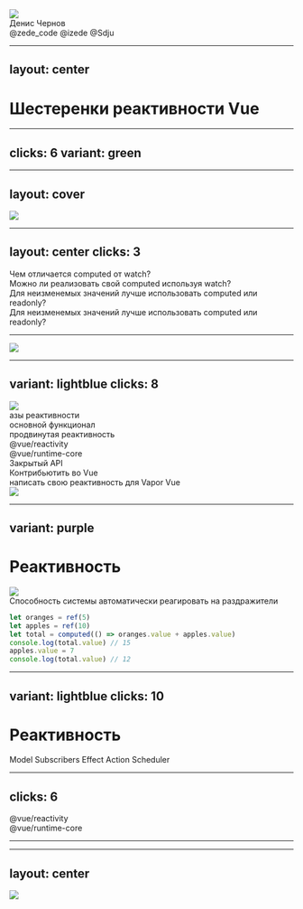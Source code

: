 <div class="mb-50px flex flex-row">
  <div class="size-80 rd-full of-hidden">
    <img class="size-full object-cover" src="/img/photo.png" />
  </div>
  <div class="size-80 rd-full ml-15px">
    <ZedeIcon class="size-full" />
  </div>
</div>
<div class="text-4xl mb-50px">Денис Чернов</div>
<div class="grid grid-cols-[36px_1fr] gap-2 items-center">
  <FileIconsTelegram /> @zede_code
  <IonLogoTwitch /> @izede
  <IonLogoGithub /> @Sdju
</div>

<QrCodeIntro class="sp-r80_200_200_200 absolute" />

---
layout: center
---

<h1 center> Шестеренки реактивности Vue </h1>

<div class="$obj sp-980_4_496_450">
  <IonCogSharp class="size-full animate-[spin_70s_linear_infinite] opacity-20" />
</div>
<div class="$obj sp-77_498_496_450">
  <IonCogSharp class="size-full animate-[spin_60s_linear_infinite] opacity-10" />
</div>

<!--
> продать цель доклада / продумать спич 2 и 3 слайда
> гораздо больше иллюстраций
> продумать переходы, продажа шестеренок
-->

---
clicks: 6
variant: green
---

<Timeline :steps="[{
  logo: 'pos-center size-176_176',
  vueGear: 'pos-center -popup-hidden',
  ref: 'pos-center -popup-hidden',
  computed: 'pos-center -popup-hidden',
  watch: 'pos-center -popup-hidden',
  watchEffect: 'pos-center -popup-hidden',
  reactive: 'pos-center -popup-hidden',
}, {
  logo: 'pos-490_281 size-46_46',
  vueGear: 'pos-center ',
}, {
  ref: 'pos-727_84 ',
}, {
  computed: 'pos-781_356 ',
}, {
  watch: 'pos-472_474 ',
}, {
  watchEffect: 'pos-165_356 ',
}, {
  reactive: 'pos-216_69 ',
}]" v-slot="t">

<div class="$obj size-223_202 fx" :class="t.vueGear">
  <MaterialSymbolsSettingsOutline class="animate-[spin_20s_linear_infinite] size-full" />
</div>

<LogosVue class="$obj" :class="t.logo" />

<Gear class="$obj fx size-103_131" :class="t.ref" name="ref" />
<Gear class="$obj fx size-141_118" :class="t.computed" name="computed" />
<Gear class="$obj fx size-134_105" :class="t.watch" name="watch" />
<Gear class="$obj fx size-142_119" :class="t.watchEffect" name="watchEffect" />
<Gear class="$obj fx size-104_95" :class="t.reactive" name="reactive" />

</Timeline>

<!--
Если спросить за что вы любите Vue, то чаще всего будет хороший DX и классная реактивность. Но что же скрыто за этой реактивностью?

Поэтому сегодня мы с вами рассмотрим по отдельности каждую шестерёнку реактивности Vue по отдельности.

Чтоб получить более глубокое понимание того что происходит в нашем любимом фреймворке.

> объяснить почему тебя надо слушать. привыкли к простоте. попытаться вдолхновить уже тут
-->

---
layout: cover
---

<img class="framed center w-600px" src="/img/interview.png" />

---
layout: center
clicks: 3
---

<Timeline :steps="[{
  q1: '$obj fx text-1.5em pos-50% w-full text-center ',
  q2: '$obj fx text-1.5em pos-50% w-full text-center -popup-hidden',
  q3: '$obj fx text-1.5em pos-50% w-full text-center -popup-hidden',
}, {
  q1: '$obj fx text-1.5em pos-50% w-full text-center -popup-hidden',
  q2: '$obj fx text-1.5em pos-50% w-full text-center',
}, {
  q2: '$obj fx text-1.5em pos-50% w-full text-center -popup-hidden',
  q3: '$obj fx text-1.5em pos-50% w-full text-center ',
}]" v-slot="t">

<div :class="t.q1">Чем отличается computed от watch?</div>
<div :class="t.q2">Можно ли реализовать свой computed используя watch?</div>
<div :class="t.q3">Для неизменемых значений лучше использовать computed или readonly?</div>
<div :class="t.q3">Для неизменемых значений лучше использовать computed или readonly?</div>

</Timeline>

<!--
Представим ситуацию на собеседовании. Вам задают вопросы по Vue и в целом вы отвечаете хорошо.

Но вот начинаются вопросы по реактивности.

- можно ли заменить computed на watch
- а можно ли заменить watch на computed
- а как насчёт watchEffect?

- > показать как пример с которым справятся, но потом тебя спрашивают "жесть"
придумать второй вопрос "сложный но интересный", чтоб мотиватор
-->

---

<img class="center framed w-740px" src="/img/computed-watch.png" />

<!--
И если такие вопросы вас ставят в замешательство, то этот доклад для вас.
-->

---
variant: lightblue
clicks: 8
---

<Timeline :steps="[{
  deep: 'opacity-0',
  height: '59px',
  ref: '-popup-hidden',
  computed: '-popup-hidden',
  reactive: '-popup-hidden',
  props: '-popup-hidden',
  watch: '-popup-hidden',
  watchEffect: '-popup-hidden',
  vModel: '-popup-hidden',
  effectScope: '-popup-hidden',
  customRef: '-popup-hidden',
  effect: '-popup-hidden',
  scheduler: '-popup-hidden',
  tracking: '-popup-hidden',
  effect: '-popup-hidden',
}, {
  ref: '',
  computed: '',
  reactive: '',
  props: '',
}, {
  deep: 'opacity-20',
  height: '117px',
  ref: 'opacity-50 scale-50',
  computed: 'opacity-50 scale-50 blur-2',
  reactive: 'opacity-50 scale-50 blur-2',
  props: 'opacity-50 scale-50 blur-2',
  watch: '',
  watchEffect: '',
  vModel: '',
}, {
  deep: 'opacity-30',
  height: '184px',
  ref: 'opacity-25 scale-25 blur-4',
  computed: 'opacity-25 scale-25 blur-4',
  reactive: 'opacity-25 scale-25 blur-4',
  props: 'opacity-25 scale-25 blur-4',
  watch: 'opacity-50 scale-50 blur-2',
  watchEffect: 'opacity-50 scale-50 blur-2',
  vModel: 'opacity-50 scale-50 blur-2',
  effectScope: '',
  customRef: '',
  render: '',
}, {
  deep: 'opacity-40',
  height: '245px',
  ref: 'opacity-12 scale-12 blur-6',
  computed: 'opacity-12 scale-12 blur-6',
  reactive: 'opacity-12 scale-12 blur-6',
  props: 'opacity-12 scale-12 blur-6',
  watch: 'opacity-25 scale-25 blur-4',
  watchEffect: 'opacity-25 scale-25 blur-4',
  vModel: 'opacity-25 scale-25 blur-4',
  effectScope: 'opacity-50 scale-50 blur-2',
  customRef: 'opacity-50 scale-50 blur-2',
  render: 'opacity-50 scale-50 blur-2',
  effect: '',
  tracking: '',
}, {
  deep: 'opacity-50',
  height: '306px',
  ref: 'opacity-0 scale-0',
  computed: 'opacity-0 scale-0',
  reactive: 'opacity-0 scale-0',
  props: 'opacity-0 scale-0',
  watch: 'opacity-12 scale-12 blur-6',
  watchEffect: 'opacity-12 scale-12 blur-6',
  vModel: 'opacity-12 scale-12 blur-6',
  effectScope: 'opacity-25 scale-25 blur-4',
  customRef: 'opacity-25 scale-25 blur-4',
  render: 'opacity-25 scale-25 blur-4',
  effect: 'opacity-50 scale-50 blur-2',
  tracking: 'opacity-50 scale-50 blur-2',
}, {
  deep: 'opacity-75',
  height: '360px',
  watch: 'opacity-0 scale-0',
  watchEffect: 'opacity-0 scale-0',
  vModel: 'opacity-0 scale-0',
  effectScope: 'opacity-12 scale-12 blur-6',
  customRef: 'opacity-12 scale-12 blur-6',
  render: 'opacity-12 scale-12 blur-6',
  effect: 'opacity-25 scale-25 blur-4',
  tracking: 'opacity-25 scale-25 blur-4',
}, {
  deep: 'opacity-100',
  height: '419px',
  effectScope: 'opacity-0 scale-0',
  customRef: 'opacity-0 scale-0',
  render: 'opacity-0 scale-0',
  effect: 'opacity-12 scale-12 blur-6',
  tracking: 'opacity-12 scale-12 blur-6',
}, {
  height: '479px',
  effect: 'opacity-0 scale-0',
  tracking: 'opacity-0 scale-0',
}]" v-slot="t">

<div class="absolute size-full pos-0 bg-[#13151d] duration-2000 ease-in-out" :class="t.deep" />

<div class="center w-340px overflow-hidden transition-all duration-400 framed" :style="{ maxHeight: t.height }" >
  <img src="/img/iceberg.png" class="w-full" />
</div>

<div
  class="center overflow-hidden transition-all duration-400"
  :style="{ maxHeight: t.height }"
>
  <div class="text-shadow-xl size-338_475 flex flex-col items-stretch pr-60px text-center relative overflow-hidden rounded-10px">
    <div class="mt-10px mb-20px">азы реактивности</div>
    <div class="mb-32px">основной функционал</div>
    <div class="text-size-0.75em mb-32px">продвинутая реактивность</div>
    <div class="mb-25px">@vue/reactivity</div>
    <div class="mb-23px">@vue/runtime-core</div>
    <div class="mb-23px">Закрытый API</div>
    <div class="text-size-0.75em mb-19px">Контрибьютить во Vue</div>
    <div class="text-size-0.75em">написать свою реактивность для Vapor Vue</div>
    <img class="absolute -bottom-7px right-0 size-66_63 object-cover" src="/img/jonson.jfif" />
  </div>
</div>


<Gear class="$obj sp-742_449_103_151" :class="t.ref" name="ref" />
<Gear class="$obj sp-118_115_103_135" :class="t.computed" name="computed" />

<!-- width height top left -> left top width height  -->
<Gear class="$obj sp-135_439_103_135" :class="t.reactive" name="reactive" />
<Gear class="$obj sp-812_124_103_141" :class="t.props" name="props" />

<Gear class="$obj sp-96_273_103_151" :class="t.watch" name="watch" />
<Gear class="$obj sp-869_321_103_151" :class="t.watchEffect" name="watchEffect" />
<Gear class="$obj sp-692_89_103_141" :class="t.vModel" name="vModel" />

<Gear class="$obj sp-788_101_103_151" :class="t.effectScope" name="effectScope" />
<Gear class="$obj sp-342_75_125_107" :class="t.customRef" name="customRef" />

<Gear class="$obj sp-802_259_125_107" :class="t.effect" name="effect" />
<Gear class="$obj sp-208_408_125_107" :class="t.tracking" name="tracking" />

</Timeline>

<!--
Но что вообще скрывается во тьме воды?

Вначале вы берете Vue и вы изучаете самые базовые примитивы реактивности.

Постепенно задачи становятся сложнее и вам приходится столкнуться с новыми примитивами.

Идет время и вам попадаются нетривиальные задачи которые уже с трудом покрываются документацией. Там вы знакомитесь с концептами кастомных рефов и эффект скоупов.

Теперь пришло время изучать исходники Vue и вы берете основной пакет реактивности Vue @vue/reactivity.
Знакомитесь с концепциями реактивных эффектов и Deps/Link.

Однако нужно еще понять как все это дело работает внутри компонентов Vue. И вы начинаете изучать реактивность из @vue/runtime-core. Там вы знакомитесь с концептами render, setup, планировщика.

Вас уже не остановить, вы погружаетесь в изучение всего чтобы можно использовать в вашем коде, чтобы выжать максимум из возможностей реактивности.

Теперь ваших знаний вполне хватает, чтобы начать контрибьютить в сам Vue. Возможно у вас уже есть идеи как сделать реактивность еще лучше.

Но не забывайте что где-то там, всегда есть тот кто нарушит все правила игры и сделает кратно лучше.

И нет, мы с вами не будем сейчас аккуратно погружаться в глубину. Вместо этого мы будем наоборот всплывать на поверхность из глубин.

> сторитейлинг / персонаж
-->

---
variant: purple
---

<Timeline :steps="[{
  title: 'top-50% ',
}, {
  title: 'top-27px ',
}]" v-slot="t">

<h1 class="absolute transition-all duration-400 text-center w-full left-0" :class="t.title"> Реактивность </h1>

<img class="framed" v-click="['+1', '+1']" v-drag="[165,96,673,403]" src="/img/magic.gif" />

<div v-click="'+0'" class="italic bg-[#00000048] p-4 rd-8px mb-4"> Способность системы автоматически реагировать на раздражители </div>

<div v-click="3">

```ts {*|*|1-3|5|6}
let oranges = ref(5)
let apples = ref(10)
let total = computed(() => oranges.value + apples.value)
console.log(total.value) // 15
apples.value = 7 
console.log(total.value) // 12
```

</div>

</Timeline>

<!--
Но для начала. Что же такое реактивность?

Наверное самый простой и вполне обоснованный ответ: магия

Однако нам, инженерам, довольствоваться магией будет не интересно. К сожалению точного определения реактивного подхода я не нашел и вряд ли оно существует. Каждый находит в нем что-то свое. Так и у меня есть краткое определение:

Способность системы автоматически реагировать на раздражители

Давайте рассмотрим пример:

Здесь у нас есть две переменные: oranges и apples. И есть вычисляемая переменная total, которая зависит от значений oranges и apples. Это и есть правила работы системы, которые нельзя нарушать.

В качестве раздражителя здесь выступает изменение значения apples. Однако система автоматически пересчитает значение total без нашего вмешательства.
-->

---
variant: lightblue
clicks: 10
---

<Timeline :steps="[{
  title: 'pos-center ',
  model: {
    class: 'pos-center -popup-hidden',
  },
  subscriber: {
    class: 'pos-50%_156 -popup-hidden',
  },
  action: {
    class: 'pos-50%_366 -popup-hidden',
    color: 'red',
    form: 'circle',
  },
  effect: {
    class: 'pos-660_50% -popup-hidden',
  },
  scheduler: {
    class: 'pos-660_366 -popup-hidden',
  },
  arrowModelToSubscriber: {
    coords: '51%:245 51%:188',
    class: 'fx duration-500 opacity-0',
    power: 0.1,
  },
  arrowSubscriberToEffect: {
    coords: '569:156 660:245',
    class: 'fx duration-500 opacity-0',
    power: 0.5,
  },
  arrowActionToModel: {
    coords: '51%:372 51%:306',
    class: 'fx duration-500 opacity-0',
    power: 0.1,
  },
  arrowEffectToX: {
    coords: '660:306 544:400',
    class: 'fx duration-500 opacity-0',
    power: 0.5,
  },
  arrowSchedulerToAction: {
    coords: '588:400 543:400',
    class: 'fx duration-500 opacity-0',
    power: 0.1,
  },
}, {
  title: 'pos-50%_10% ',
  model: {
    class: 'pos-center ',
  },
}, {
  subscriber: {
    class: 'pos-50%_156 ',
  },
  arrowModelToSubscriber: {
    class: 'fx duration-500 animate'
  },
}, {
  effect: {
    class: 'pos-660_50% ',
  },
  arrowSubscriberToEffect: {
    class: 'fx duration-500 animate'
  },
}, {
  action: {
    class: 'pos-50%_400 ',
  },
  arrowActionToModel: {
    class: 'fx duration-500 animate'
  },
}, {
  arrowEffectToX: {
    class: 'fx duration-500 animate'
  },
}, {
  subscriber: {
    multiple: true,
  },
}, {
  effect: {
    multiple: true,
  },
}, {
  action: {
    multiple: true,
  },
}, {
  arrowEffectToX: {
    coords: '660:306 660:372',
    power: 0.1,
  },
  arrowSchedulerToEffect: {
    coords: '660:306 544:400',
    class: 'fx duration-500 opacity-0'
  },
  scheduler: {
    class: 'pos-660_400 ',
  },
  action: {
    multiple: false,
  },
}, {
  arrowSchedulerToAction: {
    coords: '588:400 543:400',
    class: 'fx duration-500 animate'
  },
  arrowSchedulerToAction: {
    coords: '588:400 543:400',
    class: 'fx duration-500 animate'
  },
}, {
  subscriber: {
    multiple: true,
  },
}, {
  effect: {
    multiple: true,
  },
}]" v-slot="t">

<h1 class="$obj fx text-center" :class="t.title"> Реактивность </h1>

<Node v-bind="t.model">Model</Node>
<Node v-bind="t.subscriber">Subscribers</Node>
<Node v-bind="t.effect">Effect</Node>
<Node v-bind="t.action">Action</Node>
<Node v-bind="t.scheduler">Scheduler</Node>

<SvgLayer>
  <SvgArrow v-bind="t.arrowModelToSubscriber" />
  <SvgArrow v-bind="t.arrowSubscriberToEffect" />
  <SvgArrow v-bind="t.arrowActionToModel" />
  <SvgArrow v-bind="t.arrowEffectToX" />
  <SvgArrow v-bind="t.arrowSchedulerToAction" />
</SvgLayer>

</Timeline>

<!--
Таким образом я бы хотел выделить следующую схему реактивности, которая будет нам полезна для понимания того как работает реактивность во Vue:

У нас есть модель данных, которая хранит в себе все наши данные.

У модели есть подписчики, которые получают уведомления о любых изменениях.

В ответ на изменения модели подписчики могут запускать различные эффекты.

Далее мы привносим раздражитель в нашу систему.

И система автоматически пересчитывает значения зависимостей и запускает соответствующие эффекты. Которые могут повлечь новые изменения модели.

Если все это происходит синхронно, то множественные эффекты могут начать мешать друг другу или вообще сломать систему. Поэтому системе нужно как-то регулировать порядок и моменты запуска эффектов.

Для этого и нужен планировщик. Он берет на себя бремя управления порядком и моментами запуска эффектов. Что позволяет убирать ненужные эффекты и запускать нужные в точные моменты.

> показать хаос эффектов (продать шедуллер полностью) - к нему вернемся позже
-->

---
clicks: 6
---

<Timeline :steps="[{
  vueReactivity: '-popup-hidden',
  vueRuntimeCore: '-popup-hidden',
  runtimeList: '-blur-hidden',
  vue: '',
  computedOpacity: 1,
  watchersOpacity: 1,
}, {
  vueReactivity: '',
}, {
  vueRuntimeCore: '',
}, {
  computedOpacity: 0.4,
  watchersOpacity: 0.4,
}, {
}, {
}, {
  runtimeList: '',
}]" v-slot="t">

<logos-vue :class="t.vue" class="$obj sp-482_118_119_108" />

<div class="$obj sp-251_300_379_210 text-[1em] bg-blue-5/30 rounded-2xl px-4 py-2" :class="t.vueReactivity" > 
  <div class="text-center"> @vue/reactivity </div>

  <div class="text-size-0.75em flex flex-col mt-4 w-full">
    <Gear inline name="ref" />
    <Gear inline name="reactive" />
    <Gear inline w-min :style="{ opacity: t.computedOpacity }" name="computed" />
    <Gear inline w-min :style="{ opacity: t.watchersOpacity }" name="watchers" />
    <Gear v-click="4" inline w-min v-mark.red.cross="{at: 5}" name="scheduler" />
  </div>
</div>

<div class="$obj sp-719_300_398_210 text-[1em] bg-cyan-5/30 rounded-2xl px-4 py-2" :class="t.vueRuntimeCore" > 
  <div class="text-center"> @vue/runtime-core </div>

  <div class="text-size-0.75em flex flex-col mt-4 w-full fx duration-[0.2s]" :class="t.runtimeList">
    <Gear inline name="scheduler" />
    <Gear inline name="watchers" />
    <Gear inline name="nextTick" />
    <Gear inline name="components" />
  </div>
</div>

</Timeline>

<!--
Вернемся непосредственно ко Vue. Сама реактивность Vue разделена на два пакета: @vue/reactivity и @vue/runtime-core. Во vue reactivity можно ожидать различные реактивные примитивы... Но на деле там лежит далеко не все что вы ожидаете там увидеть.

Там нет в привычном понимании computed, watchers а вот планировщика нет вовсе. Почему так произошло? @vue/reactivity это самостоятельная и независимая библиотека реактивности. Вы можете ее взять и использовать далеко за пределами проектов на Vue. А в самом Vue необходимо взаимодействовать с DOM и многие аспекты опираются именно на это. Поэтому планировщик и элементы завязанные на планировщик реализованы в @vue/runtime-core.

Мы начнем изучение с @vue/reactivity, а затем перейдем к @vue/runtime-core.
-->

---

<VueMap />

<!--
Но ведь можно попробовать представить карту реактивности Vue. И она выглядит примерно следующим образом:

не пугайтесь, сейчас она большая и запутанная, но разобрав каждый элемент карты по отдельности мы сможем в ней ориентироваться.

> найти в какой момент ее можно показывать/ продумать что на ней можно говорить (это артефакт доклада/где ее достать/успокоить)

> проработать переходы между слайдами (начало-конец и перебор либо плавность переходов)
-->

---
layout: center
---

<img class="center slide w-600px" src="/img/scheduler.png" />
